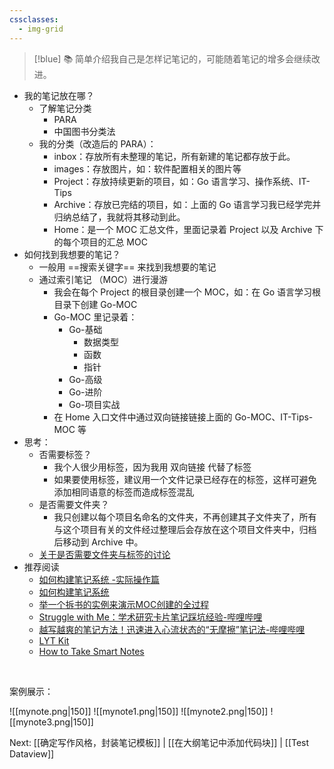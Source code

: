 ```yaml
---
cssclasses:
  - img-grid
---
```


> [!blue]
> 📚 简单介绍我自己是怎样记笔记的，可能随着笔记的增多会继续改进。

- 我的笔记放在哪？
	- 了解笔记分类
		- PARA
		- 中国图书分类法
	- 我的分类（改造后的 PARA）：
		- inbox：存放所有未整理的笔记，所有新建的笔记都存放于此。
		- images：存放图片，如：软件配置相关的图片等
		- Project：存放持续更新的项目，如：Go 语言学习、操作系统、IT-Tips
		- Archive：存放已完结的项目，如：上面的 Go 语言学习我已经学完并归纳总结了，我就将其移动到此。
		- Home：是一个 MOC 汇总文件，里面记录着 Project 以及 Archive 下的每个项目的汇总 MOC
- 如何找到我想要的笔记？
	- 一般用 ==搜索关键字== 来找到我想要的笔记
	- 通过索引笔记 （MOC）进行漫游
		- 我会在每个 Project 的根目录创建一个 MOC，如：在 Go 语言学习根目录下创建 Go-MOC
		- Go-MOC 里记录着：
			- Go-基础
				- 数据类型
				- 函数
				- 指针
			- Go-高级
			- Go-进阶
			- Go-项目实战
		- 在 Home 入口文件中通过双向链接链接上面的 Go-MOC、IT-Tips-MOC 等
- 思考：
	- 否需要标签？
		- 我个人很少用标签，因为我用 双向链接 代替了标签
		- 如果要使用标签，建议用一个文件记录已经存在的标签，这样可避免添加相同语意的标签而造成标签混乱
	- 是否需要文件夹？
		- 我只创建以每个项目名命名的文件夹，不再创建其子文件夹了，所有与这个项目有关的文件经过整理后会存放在这个项目文件夹中，归档后移动到 Archive 中。
	- [关于是否需要文件夹与标签的讨论](https://forum-zh.obsidian.md/t/topic/20)
- 推荐阅读
	- [如何构建笔记系统 -实际操作篇](https://zhuanlan.zhihu.com/p/353521308)
	- [如何构建笔记系统](https://www.zhihu.com/question/23427617/answer/1461195696)
	- [举一个拆书的实例来演示MOC创建的全过程](https://www.jianshu.com/p/9f8d43924209)
	- [Struggle with Me：学术研究卡片笔记踩坑经验-哔哩哔哩](https://b23.tv/rSWuMS6)
	-  [越写越爽的笔记方法！迅速进入心流状态的“无摩擦”笔记法-哔哩哔哩](https://b23.tv/u26OzOc)
	- [LYT Kit]([https://www.linkingyourthinking.com](https://www.linkingyourthinking.com/))
	- [How to Take Smart Notes](https://mp.weixin.qq.com/s?__biz=MzU2NDI1Mzg2NQ==&mid=2247486331&idx=1&sn=4e543e1d0dec134e3cb82e756aac26e7&chksm=fc4c8ebdcb3b07ab5c06bae8f0d7ce50003ba4efc4f99cd5a2c9c650c7f7392cd4309f0b3e21&scene=178&cur_album_id=1614734168263802886#rd)

<br>

案例展示：

![[mynote.png|150]]    ![[mynote1.png|150]]    ![[mynote2.png|150]]     ![[mynote3.png|150]]

Next: [[确定写作风格，封装笔记模板]] | [[在大纲笔记中添加代码块]] | [[Test Dataview]]